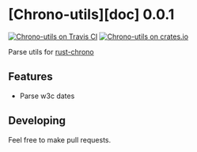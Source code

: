 [Chrono-utils][doc] 0.0.1
====================

[![Chrono-utils on Travis CI][travis-image]][travis]
[![Chrono-utils on crates.io][cratesio-image]][cratesio]

[travis-image]: https://travis-ci.org/svmk/rust-chrono-utils.svg?branch=master
[travis]: https://travis-ci.org/svmk/rust-chrono-utils
[cratesio-image]: https://img.shields.io/crates/v/chrono_utils.svg
[cratesio]: https://crates.io/crates/chrono_utils

Parse utils for [rust-chrono](https://github.com/lifthrasiir/rust-chrono)

## Features

* Parse w3c dates

## Developing

Feel free to make pull requests.
